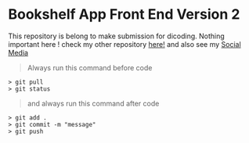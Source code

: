 # Bookshelf App Front End Version 2

This repository is belong to make submission for dicoding. Nothing important here ! check my other repository [here!](https://github.com/mzkki) and also see my [Social Media](https://nh.co.id/harismzkki)

> Always run this command before code

```
> git pull
> git status
```

> and always run this command after code

```
> git add .
> git commit -m "message"
> git push
```
